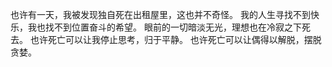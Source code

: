也许有一天，我被发现独自死在出租屋里，这也并不奇怪。
我的人生寻找不到快乐，我也找不到位置奋斗的希望。
眼前的一切暗淡无光，理想也在冷寂之下死去。
也许死亡可以让我停止思考，归于平静。
也许死亡可以让偶得以解脱，摆脱贪婪。